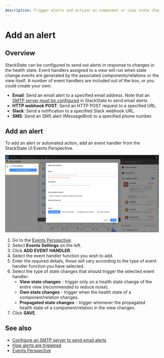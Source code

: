 ```yaml
---
description: Trigger alerts and actions on component or view state changes
---
```


# Add an alert

## Overview

StackState can be configured to send out alerts in response to changes in the health state. Event handlers assigned to a view will run when state change events are generated by the associated components/relations or the view itself. A number of event handlers are included out of the box, or you could create your own:

- **Email**: Send an email alert to a specified email address. Note that an [SMTP server must be configured](/configure/topology/configure-email-alerts.md) in StackState to send email alerts.
- **HTTP webhook POST**: Send an HTTP POST request to a specified URL.
- **Slack**: Send a notification to a specified Slack webhook URL.
- **SMS**: Send an SMS alert (MessageBird) to a specified phone number.

## Add an alert

To add an alert or automated action, add an event handler from the StackState UI Events Perspective.

![Add an event handler](/.gitbook/assets/event_handlers_tab.png)

1. Go to the [Events Perspective](/use/views/events_perspective.md).
2. Select **Events Settings** on the left.
3. Click **ADD EVENT HANDLER**.
4. Select the event handler function you wish to add.
5. Enter the required details, these will vary according to the type of event handler function you have selected.
6. Select the type of state changes that should trigger the selected event handler:
    - **View state changes** - trigger only on a health state change of the entire view (recommended to reduce noise).
    - **Own state changes** - trigger when the health state of a component/relation changes.
    - **Propagated state changes** - trigger whenever the propagated health state of a component/relation in the view changes.
7. Click **SAVE**.

## See also

- [Configure an SMTP server to send email alerts](/configure/topology/configure-email-alerts.md)
- [How alerts are triggered](/use/health-state-and-alerts/how-alerts-are-triggered.md)
- [Events Perspective](/use/views/events_perspective.md)

